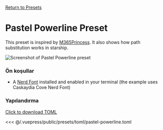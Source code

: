 [Return to Presets](./README.md#pastel-powerline)

# Pastel Powerline Preset

This preset is inspired by [M365Princess](https://github.com/JanDeDobbeleer/oh-my-posh/blob/main/themes/M365Princess.omp.json). It also shows how path substitution works in starship.

![Screenshot of Pastel Powerline preset](/presets/img/pastel-powerline.png)

### Ön koşullar

- A [Nerd Font](https://www.nerdfonts.com/) installed and enabled in your terminal (the example uses Caskaydia Cove Nerd Font)

### Yapılandırma

[Click to download TOML](/presets/toml/pastel-powerline.toml)

<<< @/.vuepress/public/presets/toml/pastel-powerline.toml
